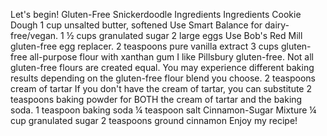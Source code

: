 Let's begin!
Gluten-Free Snickerdoodle Ingredients
Ingredients
Cookie Dough
1 cup unsalted butter, softened Use Smart Balance for dairy-free/vegan.
1 ½ cups granulated sugar
2 large eggs Use Bob's Red Mill gluten-free egg replacer.
2 teaspoons pure vanilla extract
3 cups gluten-free all-purpose flour with xanthan gum I like Pillsbury gluten-free. Not all gluten-free flours are created equal. You may experience different baking results depending on the gluten-free flour blend you choose.
2 teaspoons cream of tartar If you don't have the cream of tartar, you can substitute 2 teaspoons baking powder for BOTH the cream of tartar and the baking soda.
1 teaspoon baking soda
¼ teaspoon salt
Cinnamon-Sugar Mixture
¼ cup granulated sugar
2 teaspoons ground cinnamon
Enjoy my recipe!